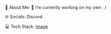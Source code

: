 💫 About Me:
🔭 I’m currently working on my own : )

🌐 Socials:
Discord

💻 Tech Stack:
[image](https://github.com/user-attachments/assets/7cd8241f-7934-44c9-88b6-ae051101a791)
